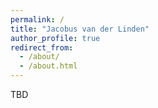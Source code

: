 ```yaml
---
permalink: /
title: "Jacobus van der Linden"
author_profile: true
redirect_from: 
  - /about/
  - /about.html
---
```


TBD
